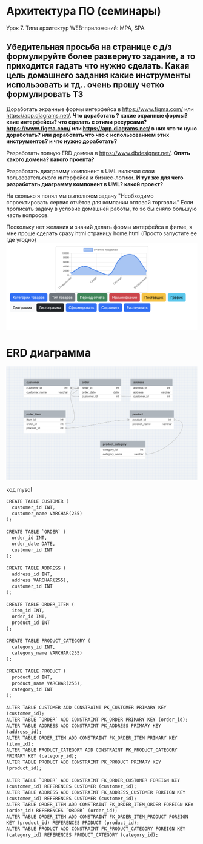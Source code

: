 # Архитектура ПО (семинары)
Урок 7. Типа архитектур WEB-приложений: MPA, SPA.

## Убедительная просьба на странице с д/з формулируйте более развернуто задание, а то приходится гадать что нужно сделать. Какая цель домашнего задания какие инструменты использовать и тд.. очень прошу четко формулировать ТЗ


Доработать экранные формы интерфейса в https://www.figma.com/ или https://app.diagrams.net/. __Что доработать ? какие экранные формы? каие интерфейсы? что сделать с этими ресурсами? https://www.figma.com/ или https://app.diagrams.net/ в них что то нуно доработать? или доработать что что с использованием этих инструментов? и что нужно доработать?__

Разработать полную ERD домена в https://www.dbdesigner.net/. __Опять какого домена? какого проекта?__

Разработать диаграмму компонент в UML включая слои пользовательского интерфейса и бизнес-логики. __И тут же для чего разработать диаграмму компонент в UML? какой проект?__

На сколько я понял мы выполняем задачу "Необходимо спроектировать сервис отчётов для компании оптовой торговли."
Если прописать задачу в условие домашней работы, то эо бы сняло большую часть вопросов. 

Поскольку нет желания и знаний делать формы интерфейса в фигме, я мне проще сделать сразу html страницу home.html (Просто запустите ее где угодно) 
![Снимок экрана 2023-10-24 в 19.22.17.png](%D0%A1%D0%BD%D0%B8%D0%BC%D0%BE%D0%BA%20%D1%8D%D0%BA%D1%80%D0%B0%D0%BD%D0%B0%202023-10-24%20%D0%B2%2019.22.17.png)

# ERD диаграмма 

![Снимок экрана 2023-10-24 в 19.54.52.png](%D0%A1%D0%BD%D0%B8%D0%BC%D0%BE%D0%BA%20%D1%8D%D0%BA%D1%80%D0%B0%D0%BD%D0%B0%202023-10-24%20%D0%B2%2019.54.52.png)

код mysql
```mysql-sql
CREATE TABLE CUSTOMER (
  customer_id INT,
  customer_name VARCHAR(255)
);

CREATE TABLE `ORDER` (
  order_id INT,
  order_date DATE,
  customer_id INT
);

CREATE TABLE ADDRESS (
  address_id INT,
  address VARCHAR(255),
  customer_id INT
);

CREATE TABLE ORDER_ITEM (
  item_id INT,
  order_id INT,
  product_id INT
);

CREATE TABLE PRODUCT_CATEGORY (
  category_id INT,
  category_name VARCHAR(255)
);

CREATE TABLE PRODUCT (
  product_id INT,
  product_name VARCHAR(255),
  category_id INT
);

ALTER TABLE CUSTOMER ADD CONSTRAINT PK_CUSTOMER PRIMARY KEY (customer_id);
ALTER TABLE `ORDER` ADD CONSTRAINT PK_ORDER PRIMARY KEY (order_id);
ALTER TABLE ADDRESS ADD CONSTRAINT PK_ADDRESS PRIMARY KEY (address_id);
ALTER TABLE ORDER_ITEM ADD CONSTRAINT PK_ORDER_ITEM PRIMARY KEY (item_id);
ALTER TABLE PRODUCT_CATEGORY ADD CONSTRAINT PK_PRODUCT_CATEGORY PRIMARY KEY (category_id);
ALTER TABLE PRODUCT ADD CONSTRAINT PK_PRODUCT PRIMARY KEY (product_id);

ALTER TABLE `ORDER` ADD CONSTRAINT FK_ORDER_CUSTOMER FOREIGN KEY (customer_id) REFERENCES CUSTOMER (customer_id);
ALTER TABLE ADDRESS ADD CONSTRAINT FK_ADDRESS_CUSTOMER FOREIGN KEY (customer_id) REFERENCES CUSTOMER (customer_id);
ALTER TABLE ORDER_ITEM ADD CONSTRAINT FK_ORDER_ITEM_ORDER FOREIGN KEY (order_id) REFERENCES `ORDER` (order_id);
ALTER TABLE ORDER_ITEM ADD CONSTRAINT FK_ORDER_ITEM_PRODUCT FOREIGN KEY (product_id) REFERENCES PRODUCT (product_id);
ALTER TABLE PRODUCT ADD CONSTRAINT FK_PRODUCT_CATEGORY FOREIGN KEY (category_id) REFERENCES PRODUCT_CATEGORY (category_id);

```

